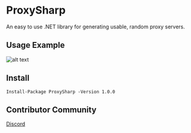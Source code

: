 # ProxySharp
An easy to use .NET library for generating usable, random proxy servers.
## Usage Example
![alt text](https://i.imgur.com/6sX9yXG.png)
## Install
`Install-Package ProxySharp -Version 1.0.0`
## Contributor Community
[Discord](https://discord.gg/4Nm6B5WW)
